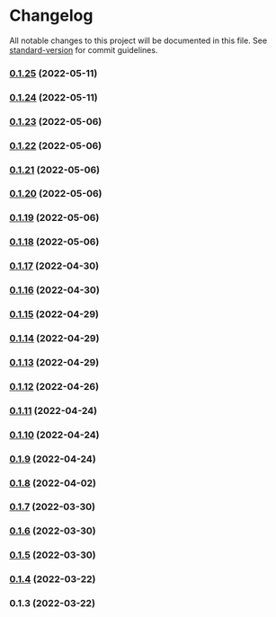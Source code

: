# Changelog

All notable changes to this project will be documented in this file. See [standard-version](https://github.com/conventional-changelog/standard-version) for commit guidelines.

### [0.1.25](https://github.com/srclaunch/node-environment/compare/v0.1.24...v0.1.25) (2022-05-11)

### [0.1.24](https://github.com/srclaunch/node-environment/compare/v0.1.23...v0.1.24) (2022-05-11)

### [0.1.23](https://github.com/srclaunch/node-environment/compare/v0.1.22...v0.1.23) (2022-05-06)

### [0.1.22](https://github.com/srclaunch/node-environment/compare/v0.1.21...v0.1.22) (2022-05-06)

### [0.1.21](https://github.com/srclaunch/node-environment/compare/v0.1.20...v0.1.21) (2022-05-06)

### [0.1.20](https://github.com/srclaunch/node-environment/compare/v0.1.19...v0.1.20) (2022-05-06)

### [0.1.19](https://github.com/srclaunch/node-environment/compare/v0.1.18...v0.1.19) (2022-05-06)

### [0.1.18](https://github.com/srclaunch/node-environment/compare/v0.1.17...v0.1.18) (2022-05-06)

### [0.1.17](https://github.com/srclaunch/node-environment/compare/v0.1.16...v0.1.17) (2022-04-30)

### [0.1.16](https://github.com/srclaunch/node-environment/compare/v0.1.15...v0.1.16) (2022-04-30)

### [0.1.15](https://github.com/srclaunch/node-environment/compare/v0.1.14...v0.1.15) (2022-04-29)

### [0.1.14](https://github.com/srclaunch/node-environment/compare/v0.1.13...v0.1.14) (2022-04-29)

### [0.1.13](https://github.com/srclaunch/node-environment/compare/v0.1.12...v0.1.13) (2022-04-29)

### [0.1.12](https://github.com/srclaunch/node-environment/compare/v0.1.11...v0.1.12) (2022-04-26)

### [0.1.11](https://github.com/srclaunch/node-environment/compare/v0.1.10...v0.1.11) (2022-04-24)

### [0.1.10](https://github.com/srclaunch/node-environment/compare/v0.1.9...v0.1.10) (2022-04-24)

### [0.1.9](https://github.com/srclaunch/node-environment/compare/v0.1.8...v0.1.9) (2022-04-24)

### [0.1.8](https://github.com/srclaunch/node-environment/compare/v0.1.7...v0.1.8) (2022-04-02)

### [0.1.7](https://github.com/srclaunch/node-environment/compare/v0.1.6...v0.1.7) (2022-03-30)

### [0.1.6](https://github.com/srclaunch/node-environment/compare/v0.1.5...v0.1.6) (2022-03-30)

### [0.1.5](https://github.com/srclaunch/node-environment/compare/v0.1.4...v0.1.5) (2022-03-30)

### [0.1.4](https://github.com/srclaunch/node-environment/compare/v0.1.3...v0.1.4) (2022-03-22)

### 0.1.3 (2022-03-22)
